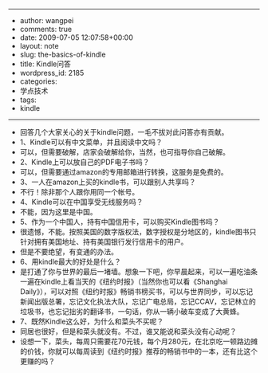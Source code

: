 - --
- author: wangpei
- comments: true
- date: 2009-07-05 12:07:58+00:00
- layout: note
- slug: the-basics-of-kindle
- title: Kindle问答
- wordpress_id: 2185
- categories:
- 学点技术
- tags:
- kindle
- --
- 回答几个大家关心的关于kindle问题，一毛不拔对此问答亦有贡献。
- 1、Kindle可以有中文菜单，并且阅读中文吗？
- 可以，但需要破解，店家会破解给你，当然，也可指导你自己破解。
- 2、Kindle上可以放自己的PDF电子书吗？
- 可以，但需要通过amazon的专用邮箱进行转换，这服务是免费的。
- 3、一人在amazon上买的kindle书，可以跟别人共享吗？
- 不行！除非那个人跟你用同一个帐号。
- 4、Kindle可以在中国享受无线服务吗？
- 不能，因为这里是中国。
- 5、作为一个中国人，持有中国信用卡，可以购买Kindle图书吗？
- 很遗憾，不能。按照美国的数字版权法，数字授权是分地区的，kindle图书只针对拥有美国地址、持有美国银行发行信用卡的用户。
- 但是不要绝望，有变通的办法。
- 6、用kindle最大的好处是什么？
- 是打通了你与世界的最后一堵墙。想象一下吧，你早晨起来，可以一遍吃油条一遍在kindle上看当天的《纽约时报》（当然你也可以看《Shanghai Daily》），可以对照《纽约时报》畅销书榜买书，可以与世界同步，可以忘记新闻出版总署，忘记文化执法大队，忘记广电总局，忘记CCAV，忘记林立的垃圾书，也忘记拙劣的翻译书，一句话，你从一辆小破车变成了大黄蜂。
- 7、既然Kindle这么好，为什么和菜头不买呢？
- 同居也很好，但是和菜头就没有。不过，谁又能说和菜头没有心动呢？
- 设想一下，菜头，每周只需要花70元钱，每个月280元，在北京吃一顿路边摊的价钱，你就可以每周读到《纽约时报》推荐的畅销书中的一本，还有比这个更赚的吗？
